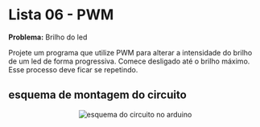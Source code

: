 # Lista 06 - PWM

**Problema:** Brilho do led

Projete um programa que utilize PWM para alterar a intensidade do brilho de um led de
forma progressiva. Comece desligado até o brilho máximo. Esse processo deve ficar se
repetindo.

## esquema de montagem do circuito

<p align="center">
  <img src="https://github.com/CarlosG18/sd_dca0919/blob/main/examples/example7/esquema7.png" alt="esquema do circuito no arduino">
</p>
